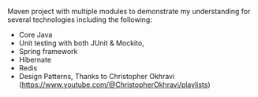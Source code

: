 Maven project with multiple modules to demonstrate my understanding for several technologies
including the following: 
- Core Java
- Unit testing with both JUnit & Mockito,
- Spring framework 
- Hibernate
- Redis
- Design Patterns, Thanks to Christopher Okhravi (https://www.youtube.com/@ChristopherOkhravi/playlists)